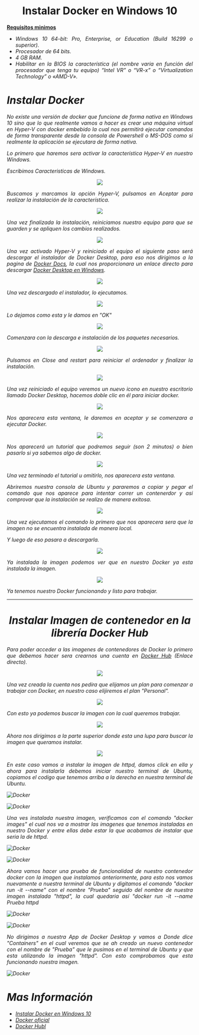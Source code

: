 # <text style = "display:block; text-align: center"> <b>Instalar Docker en Windows 10</b>

<b><u>Requisitos minimos</u></b>

<cite style="display:block; text-align: justify">

* Windows 10 64-bit: Pro, Enterprise, or Education (Build 16299 o superior).
* Procesador de 64 bits.
* 4 GB RAM.
* Habilitar en la BIOS la característica (el nombre varia en función del procesador que tenga tu equipo) “Intel VR” o “VR-x” o “Virtualization Technology” o «AMD-V».</cite>

# <b>Instalar Docker </b>

<cite style="display:block; text-align: justify">No existe una versión de docker que funcione de forma nativa en Windows 10 sino que lo que realmente vamos a hacer es crear una máquina virtual en Hyper-V con docker embebido la cual nos permitirá ejecutar comandos de forma transparente desde la consola de Powershell o MS-DOS como si realmente la aplicación se ejecutara de forma nativa.

Lo primero que haremos sera activar la característica Hyper-V en nuestro Windows.

Escribimos Caracteristicas de Windows.</cite>

<div align=center><img src="img_Instalacion/img01.png"></div>

<cite style="display:block; text-align: justify"> Buscamos y marcamos la opción Hyper-V, pulsamos en Aceptar para realizar la instalación de la característica.</cite>

<div align=center><img src="img_Instalacion/img02.png"></div>

<cite style="display:block; text-align: justify"> Una vez finalizada la instalación, reiniciamos nuestro equipo para que se guarden y se apliquen los cambios realizados. </cite>

<div align=center><img src="img_Instalacion/img03.png"></div>

<cite style="display:block; text-align: justify"> Una vez activado Hyper-V y reiniciado el equipo el siguiente paso será descargar el instalador de Docker Desktop, para eso nos dirigimos a la pagina de [Docker Docs][1_0], la cual nos proporcionara un enlace directo para descargar [Docker Desktop en Windows][1_1].</cite>

[1_0]:https://docs.docker.com/desktop/install/windows-install/

[1_1]:https://desktop.docker.com/win/main/amd64/Docker%20Desktop%20Installer.exe

<div align=center><img src="img_Instalacion/img04.png"></div>

<cite style="display:block; text-align: justify"> Una vez descargado el instalador, lo ejecutamos.</cite>

<div align=center><img src="img_Instalacion/img05.png"></div>

<cite style="display:block; text-align: justify"> Lo dejamos como esta y le damos en "OK"</cite>

<div align=center><img src="img_Instalacion/img06.png"></div>

<cite style="display:block; text-align: justify"> Comenzara con la descarga e instalación de los paquetes necesarios.</cite>

<div align=center><img src="img_Instalacion/img07.png"></div>

<cite style="display:block; text-align: justify"> Pulsamos en Close and restart para reiniciar el ordenador y finalizar la instalación.</cite>

<div align=center><img src="img_Instalacion/img08.png"></div>

<cite style="display:block; text-align: justify"> Una vez reiniciado el equipo veremos un nuevo icono en nuestro escritorio llamado Docker Desktop, hacemos doble clic en él para iniciar docker.</cite>

<div align=center><img src="img_Instalacion/img09.png"></div>

<cite style="display:block; text-align: justify"> Nos aparecera esta ventana, le daremos en aceptar y se comenzara a ejecutar Docker.</cite>

<div align=center><img src="img_Instalacion/img10.png"></div>

<cite style="display:block; text-align: justify"> Nos aparecerá un tutorial que podremos seguir (son 2 minutos) o bien pasarlo si ya sabemos algo de docker.</cite>

<div align=center><img src="img_Instalacion/img11.png"></div>

<cite style="display:block; text-align: justify"> Una vez terminado el tutorial u omitirlo, nos aparecera esta ventana.

Abriremos nuestra consola de Ubuntu y pararemos a copiar y pegar el comando que nos aparece para intentar correr un contenerdor y asi comprovar que la instalación se realizo de manera exitosa.  </cite>

<div align=center><img src="img_Instalacion/img12.png"></div>

<cite style="display:block; text-align: justify"> Una vez ejecutamos el comando lo primero que nos aparecera sera que la imagen no se encuentra instalada de manera local.

Y luego de eso pasara a descargarla.</cite>

<div align=center><img src="img_Instalacion/img13.png"></div>

<cite style="display:block; text-align: justify"> Ya instalada la imagen podemos ver que en nuestro Docker ya esta instalada la imagen.</cite>

<div align=center><img src="img_Instalacion/img14.png"></div>

<cite style="display:block; text-align: justify"> Ya tenemos nuestro Docker funcionando y listo para trabajar.</cite>

__________________________________________________________________________________
# <text style = "display:block; text-align: center"><b>Instalar Imagen de contenedor en la librería Docker Hub</b>

<cite style="display:block; text-align: justify"> Para poder acceder a las imagenes de contenedores de Docker lo primero que debemos hacer sera crearnos una cuenta en [Docker Hub][1_2] (Enlace directo).</cite>

[1_2]:https://hub.docker.com/

<div align=center><img src="img_Instalacion/img15.png"></div>

<cite style="display:block; text-align: justify"> Una vez creada la cuenta nos pedira que elijamos un plan para comenzar a trabajar con Docker, en nuestro caso elijiremos el plan "Personal".</cite>

<div align=center><img src="img_Instalacion/img16.png"></div>

<cite style="display:block; text-align: justify"> Con esto ya podemos buscar la imagen con la cual queremos trabajar.</cite>

<div align=center><img src="img_Instalacion/img17.png"></div>

<cite style="display:block; text-align: justify"> Ahora nos dirigimos a la parte superior donde esta una lupa para buscar la imagen que queramos instalar.</cite>

<div align=center><img src="img_Instalacion/img18.png"></div>

<cite style="display:block; text-align: justify"> En este caso vamos a instalar la imagen de httpd, damos click en ella y ahora para instalarla debemos iniciar nuestro terminal de Ubuntu, copiamos el codigo que tenemos arriba a la derecha en nuestra terminal de Ubuntu.</cite>

![Docker](img_Instalacion/img20.png)

![Docker](img_Instalacion/img21.png)

<cite style="display:block; text-align: justify"> Una ves instalada nuestra imagen, verificamos con el comando "docker images" el cual nos va a mostrar las imagenes que tenemos instaladas en nuestro Docker y entre ellas debe estar la que acabamos de instalar que seria la de httpd.</cite>

![Docker](img_Instalacion/img22.png)

![Docker](img_Instalacion/img23.png)

<cite style="display:block; text-align: justify"> Ahora vamos hacer una prueba de funcionalidad de nuestro contenedor docker con la imagen que instalamos anteriormente, para esto nos vamos nuevamente a nuestra terminal de Ubuntu y digitamos el comando "docker run -it --name" con el nombre "Prueba" seguido del nombre de nuestra imagen instalada "httpd", la cual quedaria así "docker run -it --name Prueba httpd</cite>

![Docker](img_Instalacion/img24.png)

![Docker](img_Instalacion/img25.png)

<cite style="display:block; text-align: justify"> No dirigimos a nuestra App de Docker Desktop y vamos a Donde dice "Containers" en el cual veremos que se ah creado un nuevo contenedor con el nombre de "Prueba" que le pusimos en el terminal de Ubuntu y que esta utilizando la imagen "httpd". Con esto comprobamos que esta funcionando nuestra imagen.</cite>

![Docker](img_Instalacion/img26.png)

# Mas Información
* [Instalar Docker en Windows 10][2_1]
* [Docker oficial][2_2]
* [Docker Hubl][2_3]


[2_1]:https://tutorialesit.com/instalar-docker-en-windows-10/
[2_2]:https://www.docker.com/
[2_3]:https://hub.docker.com/

